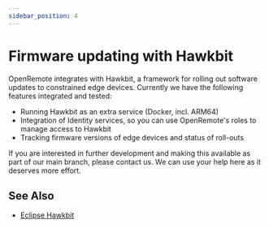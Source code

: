 ```yaml
---
sidebar_position: 4
---
```


# Firmware updating with Hawkbit

OpenRemote integrates with Hawkbit, a framework for rolling out software updates to constrained edge devices. Currently we have the following features integrated and tested:
- Running Hawkbit as an extra service (Docker, incl. ARM64)
- Integration of Identity services, so you can use OpenRemote's roles to manage access to Hawkbit
- Tracking firmware versions of edge devices and status of roll-outs

If you are interested in further development and making this available as part of our main branch, please contact us. We can use your help here as it deserves more effort.

## See Also

- [Eclipse Hawkbit](https://www.eclipse.org/hawkbit/)
